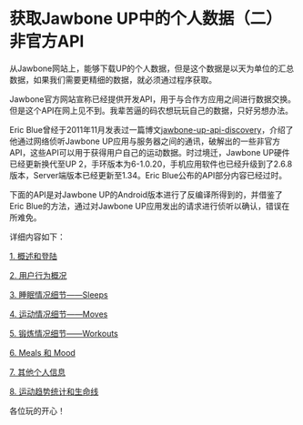 # 获取Jawbone UP中的个人数据（二）非官方API #

从Jawbone网站上，能够下载UP的个人数据，但是这个数据是以天为单位的汇总数据，如果我们需要更精细的数据，就必须通过程序获取。

Jawbone官方网站宣称已经提供开发API，用于与合作方应用之间进行数据交换。但是这个API在网上见不到。我辈苦逼的码农想玩玩自己的数据，只好另想办法。

Eric Blue曾经于2011年11月发表过一篇博文[jawbone-up-api-discovery](http://eric-blue.com/2011/11/28/jawbone-up-api-discovery/)，介绍了他通过网络侦听Jawbone UP应用与服务器之间的通讯，破解出的一些非官方API，这些API可以用于获得用户自己的运动数据。时过境迁，Jawbone UP硬件已经更新换代至UP 2，手环版本为6\-1.0.20，手机应用软件也已经升级到了2.6.8版本，Server端版本已经更新至1.34。Eric Blue公布的API部分内容已经过时。

下面的API是对Jawbone UP的Android版本进行了反编译所得到的，并借鉴了Eric Blue的方法，通过对Jawbone UP应用发出的请求进行侦听以确认，错误在所难免。

详细内容如下：

[1. 概述和登陆 ](how-to-fetch-jawbone-data-unofficial-api_1.md)

[2. 用户行为概况 ](how-to-fetch-jawbone-data-unofficial-api_2.md)

[3. 睡眠情况细节——Sleeps ](how-to-fetch-jawbone-data-unofficial-api_3.md)

[4. 运动情况细节——Moves ](how-to-fetch-jawbone-data-unofficial-api_4.md)

[5. 锻炼情况细节——Workouts ](how-to-fetch-jawbone-data-unofficial-api_5.md)

[6. Meals 和 Mood ](how-to-fetch-jawbone-data-unofficial-api_6.md)

[7. 其他个人信息 ](how-to-fetch-jawbone-data-unofficial-api_7.md)

[8. 运动趋势统计和生命线 ](how-to-fetch-jawbone-data-unofficial-api_8.md)
 
各位玩的开心！

